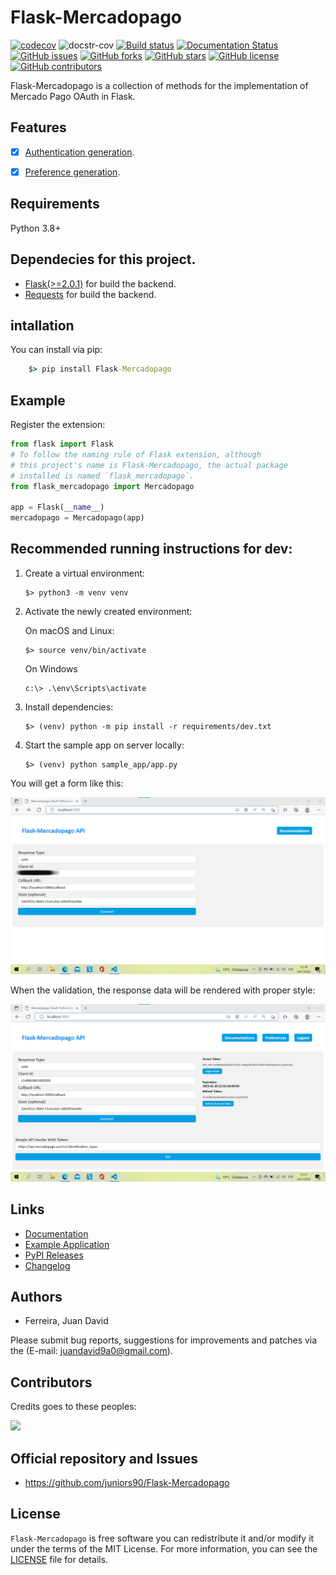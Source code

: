 # Flask-Mercadopago

[![codecov](https://codecov.io/gh/juniors90/Flask-Mercadopago/branch/main/graph/badge.svg?token=ePNLhWhSV7)](https://codecov.io/gh/juniors90/Flask-Mercadopago)
![docstr-cov](https://img.shields.io/endpoint?url=https://api.jsonbin.io/v3/b/62e15eac8ebcdb758843f9af?meta=false)
[![Build status](https://github.com/juniors90/Flask-Mercadopago/actions/workflows/main.yml/badge.svg)](https://github.com/juniors90/Flask-Mercadopago/actions)
[![Documentation Status](https://readthedocs.org/projects/flask-mercadopago/badge/?version=latest)](https://flask-mercadopago.readthedocs.io/en/latest/?badge=latest)
[![GitHub issues](https://img.shields.io/github/issues/juniors90/Flask-Mercadopago)](https://github.com/juniors90/Flask-Mercadopago/issues)
[![GitHub forks](https://img.shields.io/github/forks/juniors90/Flask-Mercadopago)](https://github.com/juniors90/Flask-Mercadopago/network)
[![GitHub stars](https://img.shields.io/github/stars/juniors90/Flask-Mercadopago)](https://github.com/juniors90/Flask-Mercadopago/stargazers)
[![GitHub license](https://img.shields.io/github/license/juniors90/Flask-Mercadopago)](https://github.com/juniors90/Flask-Mercadopago/blob/main/LICENSE)
[![GitHub contributors](https://img.shields.io/github/contributors/juniors90/Flask-Mercadopago?color=green)](https://github.com/juniors90/Flask-Mercadopago/graphs/contributors)

Flask-Mercadopago is a collection of methods for the implementation of Mercado Pago OAuth in Flask.

## Features

- [x] [Authentication generation](https://www.mercadopago.com.ar/developers/en/reference/oauth/_oauth_token/post).
- [x] [Preference generation](https://www.mercadopago.com.ar/developers/en/reference/preferences/_checkout_preferences/post).


## Requirements

Python 3.8+

## Dependecies for this project.

- [Flask(>=2.0.1)](https://flask.palletsprojects.com/en/2.0.x/) for build the backend.
- [Requests](https://requests.readthedocs.io/en/latest/) for build the backend.

## intallation

You can install via pip:

```cmd
    $> pip install Flask-Mercadopago
```

## Example

Register the extension:

```python
from flask import Flask
# To follow the naming rule of Flask extension, although
# this project's name is Flask-Mercadopago, the actual package
# installed is named `flask_mercadopago`.
from flask_mercadopago import Mercadopago

app = Flask(__name__)
mercadopago = Mercadopago(app)
```

## Recommended running instructions for dev:

1. Create a virtual environment:

    ```shell script
    $> python3 -m venv venv
    ```

2. Activate the newly created environment:

   On macOS and Linux:
    ```shell script
    $> source venv/bin/activate
    ```
   
   On Windows
   ```
   c:\> .\env\Scripts\activate
   ```

3. Install dependencies:

    ```shell script
    $> (venv) python -m pip install -r requirements/dev.txt
    ```

4. Start the sample app on server locally:

    ```shell script
    $> (venv) python sample_app/app.py
    ```
  
You will get a form like this:

![form rendering](https://raw.githubusercontent.com/juniors90/Flask-Mercadopago/main/docs/source/_static/form.png)

When the validation, the response data will be rendered with proper style:

![validations](https://raw.githubusercontent.com/juniors90/Flask-Mercadopago/main/docs/source/_static/validations.png)
    
## Links

- [Documentation](https://flask-mercadopago.readthedocs.io)
- [Example Application](https://github.com/juniors90/Flask-Mercadopago/tree/main/sample_app)
- [PyPI Releases](https://pypi.org/project/Flask-Mercadopago/)
- [Changelog](https://github.com/juniors90/Flask-Mercadopago/blob/main/CHANGELOG.rst)

## Authors

- Ferreira, Juan David

Please submit bug reports, suggestions for improvements and patches via
the (E-mail: juandavid9a0@gmail.com).

## Contributors

Credits goes to these peoples:

<a href="https://github.com/juniors90/Flask-Mercadopago/graphs/contributors">
  <img src="https://contrib.rocks/image?repo=juniors90/Flask-Mercadopago" />
</a>

## Official repository and Issues

- https://github.com/juniors90/Flask-Mercadopago


## License

`Flask-Mercadopago` is free software you can redistribute it and/or modify it
under the terms of the MIT License. For more information, you can see the
[LICENSE](https://github.com/juniors90/Flask-Mercadopago/blob/main/LICENSE) file
for details.
